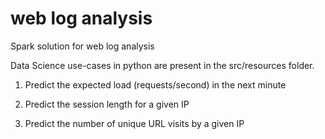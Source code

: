 # web log analysis
Spark solution for web log analysis

Data Science use-cases in python are present in the src/resources folder.

1. Predict the expected load (requests/second) in the next minute

2. Predict the session length for a given IP

3. Predict the number of unique URL visits by a given IP
